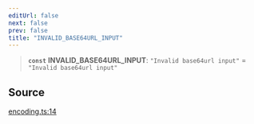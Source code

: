 ```yaml
---
editUrl: false
next: false
prev: false
title: "INVALID_BASE64URL_INPUT"
---
```


> **`const`** **INVALID\_BASE64URL\_INPUT**: `"Invalid base64url input"` = `"Invalid base64url input"`

## Source

[encoding.ts:14](https://github.com/algorandfoundation/liquid-auth/blob/10c59840d062554c79d275cbb41957b40edae1ed/clients/liquid-auth-core/src/encoding.ts#L14)
